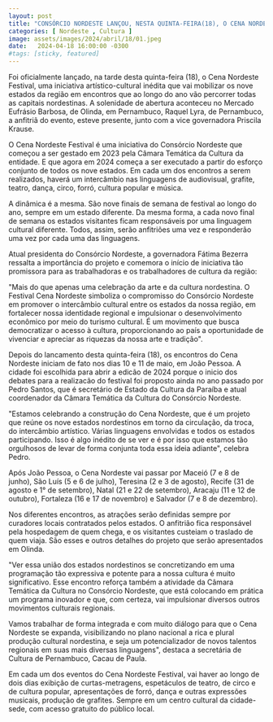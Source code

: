 ```yaml
---
layout: post
title: "CONSÓRCIO NORDESTE LANÇOU, NESTA QUINTA-FEIRA(18), O CENA NORDESTE FESTIVAL, EVENTO QUE VAI SER REALIZADO EM CONJUNTO PELOS NOVE ESTADOS DA REGIÃO"
categories: [ Nordeste , Cultura ]
image: assets/images/2024/abril/18/01.jpeg
date:   2024-04-18 16:00:00 -0300
#tags: [sticky, featured]
---
```

Foi oficialmente lançado, na tarde desta quinta-feira (18), o Cena Nordeste Festival, uma iniciativa artístico-cultural inédita que vai mobilizar os nove estados da região em encontros que ao longo do ano vão percorrer todas as capitais nordestinas. A solenidade de abertura aconteceu no Mercado Eufrásio Barbosa, de Olinda, em Pernambuco, Raquel Lyra, de Pernambuco, a anfitriã do evento, esteve presente, junto com a vice governadora Priscila Krause.

O Cena Nordeste Festival é uma iniciativa do Consórcio Nordeste que começou a ser gestado em 2023 pela Câmara Temática da Cultura da entidade. E que agora em 2024 começa a ser executado a partir do esforço conjunto de todos os nove estados. Em cada um dos encontros a serem realizados, haverá um intercâmbio nas linguagens de audiovisual, grafite, teatro, dança, circo, forró, cultura popular e música.

A dinâmica é a mesma. São nove finais de semana de festival ao longo do ano, sempre em um estado diferente. Da mesma forma, a cada novo final de semana os estados visitantes ficam responsáveis por uma linguagem cultural diferente. Todos, assim, serão anfitriões uma vez e responderão uma vez por cada uma das linguagens.

Atual presidenta do Consórcio Nordeste, a governadora Fátima Bezerra ressalta a importância do projeto e comemora o início de iniciativa tão promissora para as trabalhadoras e os trabalhadores de cultura da região:

"Mais do que apenas uma celebração da arte e da cultura nordestina. O Festival Cena Nordeste simboliza o compromisso do Consórcio Nordeste em promover o intercâmbio cultural entre os estados da nossa região, em fortalecer nossa identidade regional e impulsionar o desenvolvimento econômico por meio do turismo cultural. É um movimento que busca democratizar o acesso à cultura, proporcionando ao país a oportunidade de vivenciar e apreciar as riquezas da nossa arte e tradição".

Depois do lancamento desta quinta-feira (18), os encontros do Cena Nordeste iniciam de fato nos dias 10 e 11 de maio, em João Pessoa. A cidade foi escolhida para abrir a edicão de 2024 porque o inicio dos debates para a realizacão do festival foi proposto ainda no ano passado por Pedro Santos, que é secretário de Estado da Cultura da Paraíba e atual coordenador da Câmara Temática da Cultura do Consórcio Nordeste.

"Estamos celebrando a construção do Cena Nordeste, que é um projeto que reúne os nove estados nordestinos em torno da circulação, da troca, do intercâmbio artístico. Várias linguagens envolvidas e todos os estados participando. Isso é algo inédito de se ver e é por isso que estamos tão orgulhosos de levar de forma conjunta toda essa ideia adiante", celebra Pedro.

Após João Pessoa, o Cena Nordeste vai passar por Maceió (7 e 8 de junho), São Luís (5 e 6 de julho), Teresina (2 e 3 de agosto), Recife (31 de agosto e 1° de setembro), Natal (21 e 22 de setembro), Aracaju (11 e 12 de outubro), Fortaleza (16 e 17 de novembro) e Salvador (7 e 8 de dezembro).

Nos diferentes encontros, as atrações serão definidas sempre por curadores locais contratados pelos estados. O anfitrião fica responsável pela hospedagem de quem chega, e os visitantes custeiam o traslado de quem viaja. São esses e outros detalhes do projeto que serão apresentados em Olinda.

"Ver essa união dos estados nordestinos se concretizando em uma programação tão expressiva e potente para a nossa cultura é muito significativo. Esse encontro reforça também a atividade da Câmara Temática da Cultura no Consórcio Nordeste, que está colocando em prática um programa inovador e que, com certeza, vai impulsionar diversos outros movimentos culturais regionais.

Vamos trabalhar de forma integrada e com muito diálogo para que o Cena Nordeste se expanda, visibilizando no plano nacional a rica e plural produção cultural nordestina, e seja um potencializador de novos talentos regionais em suas mais diversas linguagens", destaca a secretária de Cultura de Pernambuco, Cacau de Paula.

Em cada um dos eventos do Cena Nordeste Festival, vai haver ao longo de dois dias exibição de curtas-metragens, espetáculos de teatro, de circo e de cultura popular, apresentações de forró, dança e outras expressões musicais, produção de grafites. Sempre em um centro cultural da cidade-sede, com acesso gratuito do público local.
